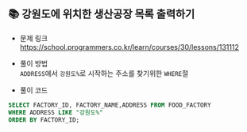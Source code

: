 ## 📚 강원도에 위치한 생산공장 목록 출력하기
- 문제 링크
  <br /> https://school.programmers.co.kr/learn/courses/30/lessons/131112
  
- 풀이 방법
  <br /> `ADDRESS`에서 `강원도%`로 시작하는 주소를 찾기위한 `WHERE`절  

- 풀이 코드
```sql
SELECT FACTORY_ID, FACTORY_NAME,ADDRESS FROM FOOD_FACTORY
WHERE ADDRESS LIKE "강원도%"
ORDER BY FACTORY_ID;
``` 
